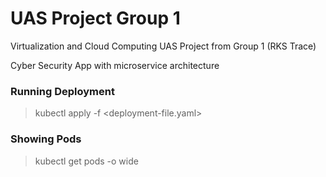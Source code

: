# UAS Project Group 1
Virtualization and Cloud Computing UAS Project from Group 1 (RKS Trace)

Cyber Security App with microservice architecture

### Running Deployment
> kubectl apply -f <deployment-file.yaml>

### Showing Pods
> kubectl get pods -o wide